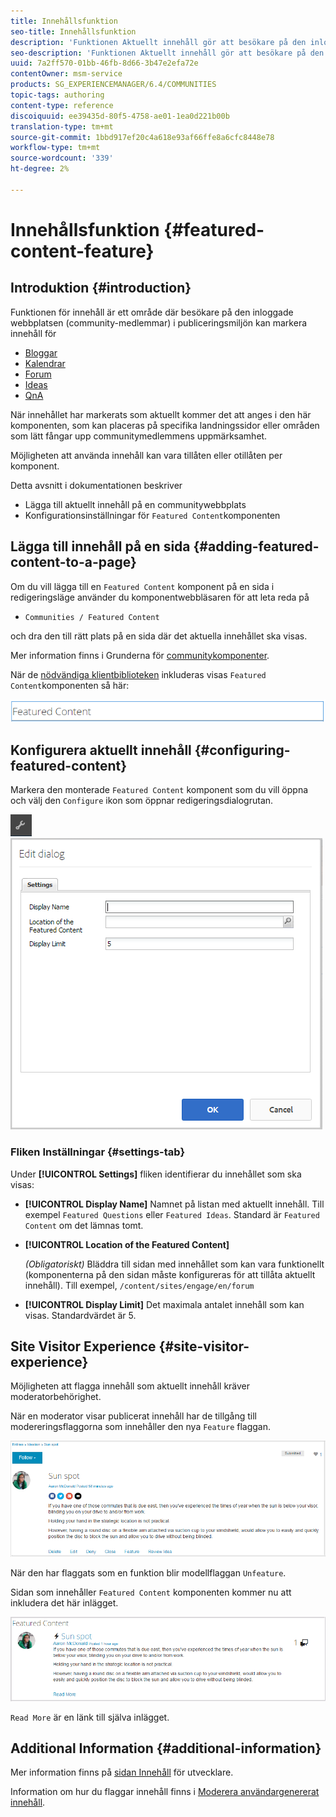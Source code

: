 ```yaml
---
title: Innehållsfunktion
seo-title: Innehållsfunktion
description: 'Funktionen Aktuellt innehåll gör att besökare på den inloggade webbplatsen kan markera innehåll '
seo-description: 'Funktionen Aktuellt innehåll gör att besökare på den inloggade webbplatsen kan markera innehåll '
uuid: 7a2ff570-01bb-46fb-8d66-3b47e2efa72e
contentOwner: msm-service
products: SG_EXPERIENCEMANAGER/6.4/COMMUNITIES
topic-tags: authoring
content-type: reference
discoiquuid: ee39435d-80f5-4758-ae01-1ea0d221b00b
translation-type: tm+mt
source-git-commit: 1bbd917ef20c4a618e93af66ffe8a6cfc8448e78
workflow-type: tm+mt
source-wordcount: '339'
ht-degree: 2%

---
```



# Innehållsfunktion {#featured-content-feature}

## Introduktion {#introduction}

Funktionen för innehåll är ett område där besökare på den inloggade webbplatsen (community-medlemmar) i publiceringsmiljön kan markera innehåll för

* [Bloggar](blog-feature.md)
* [Kalendrar](calendar.md)
* [Forum](forum.md)
* [Ideas](ideation-feature.md)
* [QnA](working-with-qna.md)

När innehållet har markerats som aktuellt kommer det att anges i den här komponenten, som kan placeras på specifika landningssidor eller områden som lätt fångar upp communitymedlemmens uppmärksamhet.

Möjligheten att använda innehåll kan vara tillåten eller otillåten per komponent.

Detta avsnitt i dokumentationen beskriver

* Lägga till aktuellt innehåll på en communitywebbplats
* Konfigurationsinställningar för `Featured Content`komponenten

## Lägga till innehåll på en sida {#adding-featured-content-to-a-page}

Om du vill lägga till en `Featured Content` komponent på en sida i redigeringsläge använder du komponentwebbläsaren för att leta reda på

* `Communities / Featured Content`

och dra den till rätt plats på en sida där det aktuella innehållet ska visas.

Mer information finns i Grunderna för [communitykomponenter](basics.md).

När de [nödvändiga klientbiblioteken](essentials-featured.md#essentials-for-client-side) inkluderas visas `Featured Content`komponenten så här:

![chlimage_1-13](assets/chlimage_1-13.png)

## Konfigurera aktuellt innehåll {#configuring-featured-content}

Markera den monterade `Featured Content` komponent som du vill öppna och välj den `Configure` ikon som öppnar redigeringsdialogrutan.

![chlimage_1-14](assets/chlimage_1-14.png) ![chlimage_1-15](assets/chlimage_1-15.png)

### Fliken Inställningar {#settings-tab}

Under **[!UICONTROL Settings]** fliken identifierar du innehållet som ska visas:

* **[!UICONTROL Display Name]**
Namnet på listan med aktuellt innehåll. Till exempel 
`Featured Questions` eller `Featured Ideas`. Standard är `Featured Content` om det lämnas tomt.

* **[!UICONTROL Location of the Featured Content]**

   *(Obligatoriskt)* Bläddra till sidan med innehållet som kan vara funktionellt (komponenterna på den sidan måste konfigureras för att tillåta aktuellt innehåll). Till exempel, `/content/sites/engage/en/forum`

* **[!UICONTROL Display Limit]**
Det maximala antalet innehåll som kan visas. Standardvärdet är 5.

## Site Visitor Experience {#site-visitor-experience}

Möjligheten att flagga innehåll som aktuellt innehåll kräver moderatorbehörighet.

När en moderator visar publicerat innehåll har de tillgång till modereringsflaggorna som innehåller den nya `Feature` flaggan.

![chlimage_1-16](assets/chlimage_1-16.png)

När den har flaggats som en funktion blir modellflaggan `Unfeature`.

Sidan som innehåller `Featured Content` komponenten kommer nu att inkludera det här inlägget.

![chlimage_1-17](assets/chlimage_1-17.png)

`Read More` är en länk till själva inlägget.

## Additional Information {#additional-information}

Mer information finns på [sidan Innehåll](essentials-featured.md) för utvecklare.

Information om hur du flaggar innehåll finns i [Moderera användargenererat innehåll](moderate-ugc.md).
